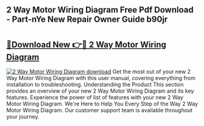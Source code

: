 ## 2 Way Motor Wiring Diagram Free Pdf Download - Part-nYe New Repair Owner Guide b90jr

# <h2><a href="http://dfmv2xn.blite.top/?on=2+Way+Motor+Wiring+Diagram">🔗Download New 👉🔴 2 Way Motor Wiring Diagram</a></h2>

[![2 Way Motor Wiring Diagram download](https://i.imgur.com/lujVjoI.png)](http://dfmv2xn.blite.top/?on=2+Way+Motor+Wiring+Diagram)
Get the most out of your new 2 Way Motor Wiring Diagram with this user manual, covering everything from installation to troubleshooting. Understanding the Product This section provides an overview of your new 2 Way Motor Wiring Diagram and its key features. Experience the power of list of features with your new 2 Way Motor Wiring Diagram. We're Here to Help You Every Step of the Way 2 Way Motor Wiring Diagram. Our customer support team is available throughout your journey.
